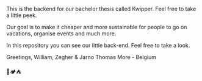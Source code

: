 This is the backend for our bachelor thesis called Kwipper. Feel free to take a little peek. 

Our goal is to make it cheaper and more sustainable for people to go on vacations, organise events and much more. 

In this repository you can see our little back-end. Feel free to take a look. 

Greetings, 
William, Zegher & Jarno
Thomas More - Belgium
 
🎪🏕️⛺